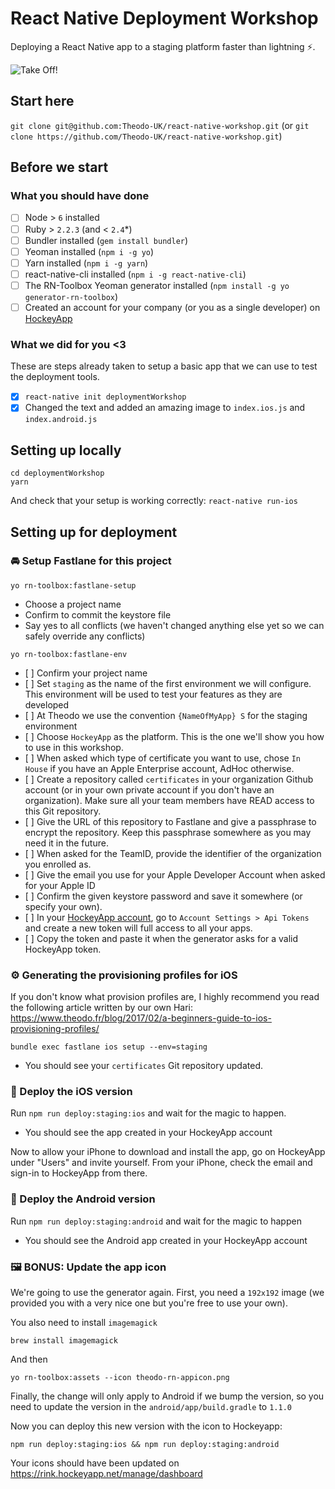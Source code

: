 # React Native Deployment Workshop

Deploying a React Native app to a staging platform faster than lightning ⚡️. 

![Take Off!](https://media.giphy.com/media/3oriNYQX2lC6dfW2Ji/giphy.gif "Logo Title Text 1")
## Start here

`git clone git@github.com:Theodo-UK/react-native-workshop.git`
(or `git clone https://github.com/Theodo-UK/react-native-workshop.git`)

## Before we start

### What you should have done

- [ ] Node > `6` installed
- [ ] Ruby > `2.2.3` (and < `2.4`*)
- [ ] Bundler installed (`gem install bundler`)
- [ ] Yeoman installed (`npm i -g yo`)
- [ ] Yarn installed (`npm i -g yarn`)
- [ ] react-native-cli installed (`npm i -g react-native-cli`)
- [ ] The RN-Toolbox Yeoman generator installed (`npm install -g yo generator-rn-toolbox`)
- [ ] Created an account for your company (or you as a single developer) on [HockeyApp](https://hockeyapp.net/)

### What we did for you <3

These are steps already taken to setup a basic app that we can use to test the deployment tools.

- [x] `react-native init deploymentWorkshop`
- [x] Changed the text and added an amazing image to `index.ios.js` and `index.android.js`

## Setting up locally

```
cd deploymentWorkshop
yarn
```

And check that your setup is working correctly: `react-native run-ios`

## Setting up for deployment

###  🚘 Setup Fastlane for this project

`yo rn-toolbox:fastlane-setup`

- Choose a project name
- Confirm to commit the keystore file
- Say yes to all conflicts (we haven't changed anything else yet so we can safely override any conflicts)

`yo rn-toolbox:fastlane-env`

- [ ] Confirm your project name
- [ ] Set `staging` as the name of the first environment we will configure. This environment will be used to test your features as they are developed
- [ ] At Theodo we use the convention `{NameOfMyApp} S` for the staging environment
- [ ] Choose `HockeyApp` as the platform. This is the one we'll show you how to use in this workshop.
- [ ] When asked which type of certificate you want to use, chose `In House` if you have an Apple Enterprise account, AdHoc otherwise.
- [ ] Create a repository called `certificates` in your organization Github account (or in your own private account if you don't have an organization). Make sure all your team members have READ access to this Git repository.
- [ ] Give the URL of this repository to Fastlane and give a passphrase to encrypt the repository. Keep this passphrase somewhere as you may need it in the future.
- [ ] When asked for the TeamID, provide the identifier of the organization you enrolled as.
- [ ] Give the email you use for your Apple Developer Account when asked for your Apple ID
- [ ] Confirm the given keystore password and save it somewhere (or specify your own).
- [ ] In your [HockeyApp account](https://rink.hockeyapp.net/manage/auth_tokens), go to `Account Settings > Api Tokens` and create a new token will full access to all your apps.
- [ ] Copy the token and paste it when the generator asks for a valid HockeyApp token.

### ⚙ Generating the provisioning profiles for iOS

If you don't know what provision profiles are, I highly recommend you read the following article written by our own Hari: https://www.theodo.fr/blog/2017/02/a-beginners-guide-to-ios-provisioning-profiles/

```
bundle exec fastlane ios setup --env=staging
```

- You should see your `certificates` Git repository updated.

### 🍏 Deploy the iOS version

Run `npm run deploy:staging:ios` and wait for the magic to happen.

- You should see the app created in your HockeyApp account


Now to allow your iPhone to download and install the app, go on HockeyApp under "Users" and invite yourself. From your iPhone, check the email and sign-in to HockeyApp from there. 

### 🤖 Deploy the Android version

Run `npm run deploy:staging:android` and wait for the magic to happen

- You should see the Android app created in your HockeyApp account

### 🖼 BONUS: Update the app icon

We're going to use the generator again. First, you need a `192x192` image (we provided you with a very nice one but you're free to use your own).

You also need to install `imagemagick`

```
brew install imagemagick
```

And then

```
yo rn-toolbox:assets --icon theodo-rn-appicon.png
```

Finally, the change will only apply to Android if we bump the version, so you need to update the version in the `android/app/build.gradle` to `1.1.0`

Now you can deploy this new version with the icon to Hockeyapp:

```
npm run deploy:staging:ios && npm run deploy:staging:android
```

Your icons should have been updated on https://rink.hockeyapp.net/manage/dashboard


